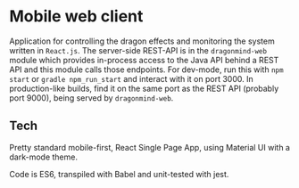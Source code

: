 # Mobile web client 

Application for controlling the dragon effects and monitoring the system written in `React.js`. The server-side REST-API
is in the `dragonmind-web` module which provides in-process access to the Java API behind a REST API and this module
calls those endpoints. For dev-mode, run this with `npm start` or `gradle npm_run_start` and interact with it on port
3000. In production-like builds, find it on the same port as the REST API (probably port 9000), being served by
`dragonmind-web`.

## Tech

Pretty standard mobile-first, React Single Page App, using
Material UI with a dark-mode theme.

Code is ES6, transpiled with Babel and unit-tested with jest.
